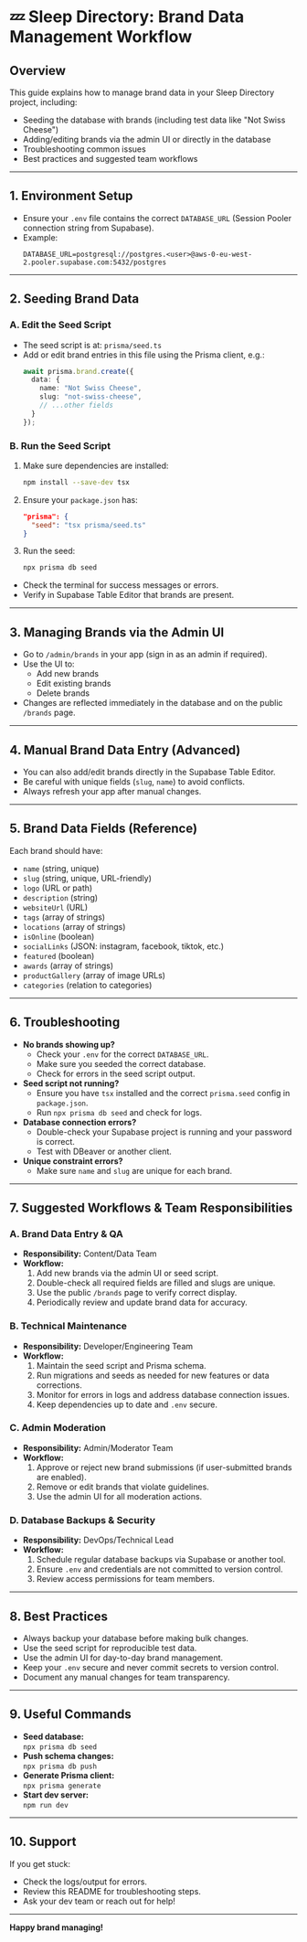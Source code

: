 # 💤 Sleep Directory: Brand Data Management Workflow

## Overview
This guide explains how to manage brand data in your Sleep Directory project, including:
- Seeding the database with brands (including test data like "Not Swiss Cheese")
- Adding/editing brands via the admin UI or directly in the database
- Troubleshooting common issues
- Best practices and suggested team workflows

---

## 1. Environment Setup
- Ensure your `.env` file contains the correct `DATABASE_URL` (Session Pooler connection string from Supabase).
- Example:
  ```
  DATABASE_URL=postgresql://postgres.<user>@aws-0-eu-west-2.pooler.supabase.com:5432/postgres
  ```

---

## 2. Seeding Brand Data

### A. Edit the Seed Script
- The seed script is at: `prisma/seed.ts`
- Add or edit brand entries in this file using the Prisma client, e.g.:
  ```ts
  await prisma.brand.create({
    data: {
      name: "Not Swiss Cheese",
      slug: "not-swiss-cheese",
      // ...other fields
    }
  });
  ```

### B. Run the Seed Script
1. Make sure dependencies are installed:
   ```sh
   npm install --save-dev tsx
   ```
2. Ensure your `package.json` has:
   ```json
   "prisma": {
     "seed": "tsx prisma/seed.ts"
   }
   ```
3. Run the seed:
   ```sh
   npx prisma db seed
   ```
- Check the terminal for success messages or errors.
- Verify in Supabase Table Editor that brands are present.

---

## 3. Managing Brands via the Admin UI
- Go to `/admin/brands` in your app (sign in as an admin if required).
- Use the UI to:
  - Add new brands
  - Edit existing brands
  - Delete brands
- Changes are reflected immediately in the database and on the public `/brands` page.

---

## 4. Manual Brand Data Entry (Advanced)
- You can also add/edit brands directly in the Supabase Table Editor.
- Be careful with unique fields (`slug`, `name`) to avoid conflicts.
- Always refresh your app after manual changes.

---

## 5. Brand Data Fields (Reference)
Each brand should have:
- `name` (string, unique)
- `slug` (string, unique, URL-friendly)
- `logo` (URL or path)
- `description` (string)
- `websiteUrl` (URL)
- `tags` (array of strings)
- `locations` (array of strings)
- `isOnline` (boolean)
- `socialLinks` (JSON: instagram, facebook, tiktok, etc.)
- `featured` (boolean)
- `awards` (array of strings)
- `productGallery` (array of image URLs)
- `categories` (relation to categories)

---

## 6. Troubleshooting
- **No brands showing up?**
  - Check your `.env` for the correct `DATABASE_URL`.
  - Make sure you seeded the correct database.
  - Check for errors in the seed script output.
- **Seed script not running?**
  - Ensure you have `tsx` installed and the correct `prisma.seed` config in `package.json`.
  - Run `npx prisma db seed` and check for logs.
- **Database connection errors?**
  - Double-check your Supabase project is running and your password is correct.
  - Test with DBeaver or another client.
- **Unique constraint errors?**
  - Make sure `name` and `slug` are unique for each brand.

---

## 7. Suggested Workflows & Team Responsibilities

### A. **Brand Data Entry & QA**
- **Responsibility:** Content/Data Team
- **Workflow:**
  1. Add new brands via the admin UI or seed script.
  2. Double-check all required fields are filled and slugs are unique.
  3. Use the public `/brands` page to verify correct display.
  4. Periodically review and update brand data for accuracy.

### B. **Technical Maintenance**
- **Responsibility:** Developer/Engineering Team
- **Workflow:**
  1. Maintain the seed script and Prisma schema.
  2. Run migrations and seeds as needed for new features or data corrections.
  3. Monitor for errors in logs and address database connection issues.
  4. Keep dependencies up to date and `.env` secure.

### C. **Admin Moderation**
- **Responsibility:** Admin/Moderator Team
- **Workflow:**
  1. Approve or reject new brand submissions (if user-submitted brands are enabled).
  2. Remove or edit brands that violate guidelines.
  3. Use the admin UI for all moderation actions.

### D. **Database Backups & Security**
- **Responsibility:** DevOps/Technical Lead
- **Workflow:**
  1. Schedule regular database backups via Supabase or another tool.
  2. Ensure `.env` and credentials are not committed to version control.
  3. Review access permissions for team members.

---

## 8. Best Practices
- Always backup your database before making bulk changes.
- Use the seed script for reproducible test data.
- Use the admin UI for day-to-day brand management.
- Keep your `.env` secure and never commit secrets to version control.
- Document any manual changes for team transparency.

---

## 9. Useful Commands
- **Seed database:**  
  `npx prisma db seed`
- **Push schema changes:**  
  `npx prisma db push`
- **Generate Prisma client:**  
  `npx prisma generate`
- **Start dev server:**  
  `npm run dev`

---

## 10. Support
If you get stuck:
- Check the logs/output for errors.
- Review this README for troubleshooting steps.
- Ask your dev team or reach out for help!

---

**Happy brand managing!** 